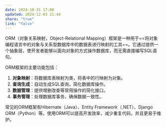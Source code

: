 ```yaml
---
date: 2024-10-31 17:00
updated: 2024-12-03 21:44
share: "true"
link: "false"
---
```


ORM（对象关系映射，Object-Relational Mapping）框架是一种用于==将对象编程语言中的对象与关系型数据库中的数据表进行映射的工具==。它通过提供一个抽象层，使开发者能够以面向对象的方式操作数据库，而无需直接编写SQL语句。

ORM框架的主要功能包括：

1. **对象映射**：将数据库表映射为类，将表中的行映射为对象。
2. **查询生成**：自动生成SQL查询，简化数据库操作。
3. **数据管理**：提供增删改查等常用操作的简化接口。
4. **事务管理**：处理数据库事务，确保数据一致性。

常见的ORM框架有Hibernate（Java）、Entity Framework（.NET）、Django ORM（Python）等。使用ORM可以提高开发效率，减少重复代码，并且更易于维护。
